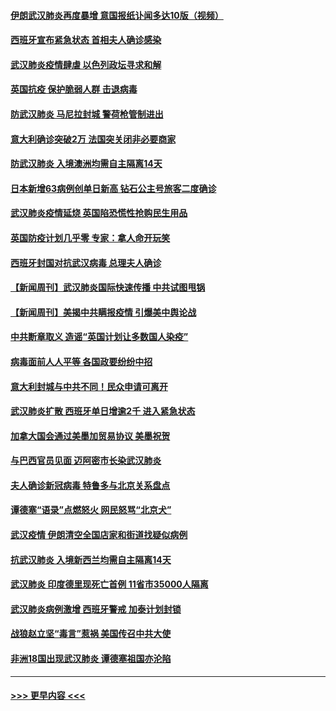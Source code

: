 #### [伊朗武汉肺炎再度暴增 意国报纸讣闻多达10版（视频）](../pages/prog202/a102800192.md?t=03160831) 
#### [西班牙宣布紧急状态 首相夫人确诊感染](../pages/prog202/a102800168.md?t=03160831) 
#### [武汉肺炎疫情肆虐 以色列政坛寻求和解](../pages/prog202/a102800151.md?t=03160831) 
#### [英国抗疫 保护脆弱人群 击退病毒](../pages/prog202/a102800145.md?t=03160831) 
#### [防武汉肺炎 马尼拉封城 警荷枪管制进出](../pages/prog202/a102800083.md?t=03160831) 
#### [意大利确诊突破2万 法国突关闭非必要商家](../pages/prog202/a102800071.md?t=03160831) 
#### [防武汉肺炎 入境澳洲均需自主隔离14天](../pages/prog202/a102800049.md?t=03160831) 
#### [日本新增63病例创单日新高 钻石公主号旅客二度确诊](../pages/prog202/a102800002.md?t=03160831) 
#### [武汉肺炎疫情延烧 英国陷恐慌性抢购民生用品](../pages/prog202/a102799980.md?t=03160831) 
#### [英国防疫计划几乎零 专家：拿人命开玩笑](../pages/prog202/a102799943.md?t=03160831) 
#### [西班牙封国对抗武汉病毒 总理夫人确诊](../pages/prog202/a102799930.md?t=03160831) 
#### [【新闻周刊】武汉肺炎国际快速传播 中共试图甩锅](../pages/prog202/a102799845.md?t=03160831) 
#### [【新闻周刊】美揭中共瞒报疫情  引爆美中舆论战](../pages/prog202/a102799836.md?t=03160831) 
#### [中共断章取义 造谣“英国计划让多数国人染疫”](../pages/prog202/a102799810.md?t=03160831) 
#### [病毒面前人人平等 各国政要纷纷中招](../pages/prog202/a102799720.md?t=03160831) 
#### [意大利封城与中共不同！民众申请可离开](../pages/prog202/a102799706.md?t=03160831) 
#### [武汉肺炎扩散 西班牙单日增逾2千 进入紧急状态](../pages/prog202/a102799649.md?t=03160831) 
#### [加拿大国会通过美墨加贸易协议  美墨祝贺](../pages/prog202/a102799636.md?t=03160831) 
#### [与巴西官员见面 迈阿密市长染武汉肺炎](../pages/prog202/a102799484.md?t=03160831) 
#### [夫人确诊新冠病毒 特鲁多与北京关系盘点](../pages/prog202/a102799474.md?t=03160831) 
#### [谭德塞“语录”点燃怒火 网民怒骂“北京犬”](../pages/prog202/a102799480.md?t=03160831) 
#### [武汉疫情 伊朗清空全国店家和街道找疑似病例](../pages/prog202/a102799451.md?t=03160831) 
#### [抗武汉肺炎 入境新西兰均需自主隔离14天](../pages/prog202/a102799406.md?t=03160831) 
#### [武汉肺炎 印度德里现死亡首例 11省市35000人隔离](../pages/prog202/a102799379.md?t=03160831) 
#### [武汉肺炎病例激增 西班牙警戒 加泰计划封锁](../pages/prog202/a102799338.md?t=03160831) 
#### [战狼赵立坚“毒言”惹祸 美国传召中共大使](../pages/prog202/a102799314.md?t=03160831) 
#### [非洲18国出现武汉肺炎 谭德塞祖国亦沦陷](../pages/prog202/a102799302.md?t=03160831) 

----
#### [ >>> 更早内容 <<< ](../indexes/prog202-earlier.md)
